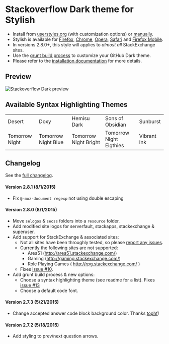# Stackoverflow Dark theme for Stylish
- Install from [userstyles.org](http://userstyles.org/styles/35345) (with customization options) or [manually](https://raw.githubusercontent.com/StylishThemes/Stackoverflow-Dark/master/stackoverflow-dark.css).
- Stylish is available for [Firefox](https://addons.mozilla.org/en-US/firefox/addon/2108/), [Chrome](https://chrome.google.com/extensions/detail/fjnbnpbmkenffdnngjfgmeleoegfcffe), [Opera](https://addons.opera.com/en/extensions/details/stylish/), [Safari](http://sobolev.us/stylish/) and [Firefox Mobile](https://addons.mozilla.org/en-US/firefox/addon/2108/).
- In versions 2.8.0+, this style will applies to *almost all* StackExchange sites.
- Use the [grunt build process](https://github.com/StylishThemes/StackOverflow-Dark/wiki/Build) to customize your GitHub Dark theme.
- Please refer to the [installation documentation](https://github.com/StylishThemes/StackOverflow-Dark/wiki/Install) for more details.

## Preview

![Stackoverflow Dark preview](http://StylishThemes.github.com/StackOverflow-Dark/images/after.png)

## Available Syntax Highlighting Themes

|                |                      |                       |                         |             |
|----------------|----------------------|-----------------------|-------------------------|-------------|
| Desert         | Doxy                 | Hemisu Dark           | Sons of Obsidian        | Sunburst    |
| Tomorrow Night | Tomorrow Night Blue  | Tomorrow Night Bright | Tomorrow Night Eigthies | Vibrant Ink |

## Changelog

See the [full changelog](https://github.com/StylishThemes/Stackoverflow-Dark/wiki).

#### Version 2.8.1 (8/1/2015)

* Fix `@-moz-document regexp` not using double escaping

#### Version 2.8.0 (8/1/2015)

* Move `selogos` & `secss` folders into a `resource` folder.
* Add modified site logos for serverfault, stackapps, stackexchange & superuser.
* Add support for StackExchange & associated sites:
  * Not all sites have been throughly tested, so please [report any issues](https://github.com/StylishThemes/StackOverflow-Dark/issues).
  * Currently the following sites are not supported:
    * Area51 (http://area51.stackexchange.com/)
    * Gaming (http://gaming.stackexchange.com/)
    * Role Playing Games ( http://rpg.stackexchange.com/ )
  * Fixes [issue #10](https://github.com/StylishThemes/StackOverflow-Dark/issues/10).
* Add grunt build process & new options:
  * Choose a syntax highlighting theme (see readme for a list). Fixes [issue #13](https://github.com/StylishThemes/StackOverflow-Dark/issues/13)
  * Choose a default code font.

#### Version 2.7.3 (5/21/2015)

* Change accepted answer code block background color. Thanks [tophf](https://github.com/tophf)!

#### Version 2.7.2 (5/18/2015)

* Add styling to prev/next question arrows.
